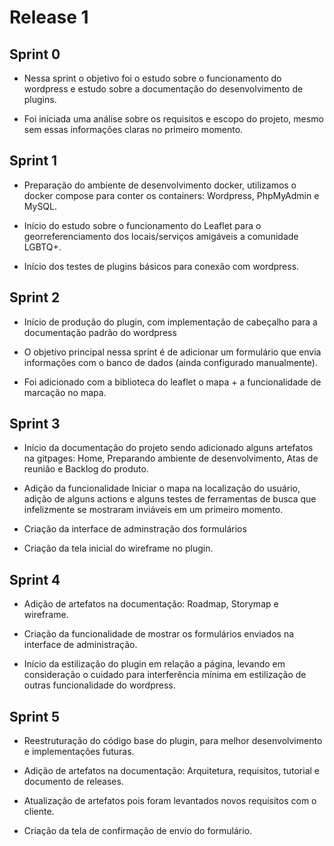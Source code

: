 # **Release 1**

## **Sprint 0**

- Nessa sprint o objetivo foi o estudo sobre o funcionamento do wordpress e estudo sobre a documentação do desenvolvimento de plugins. 

- Foi iniciada uma análise sobre os requisitos e escopo do projeto, mesmo sem essas informações claras no primeiro momento.

## **Sprint 1**

- Preparação do ambiente de desenvolvimento docker, utilizamos o docker compose para conter os containers: Wordpress, PhpMyAdmin e MySQL.

- Início do estudo sobre o funcionamento do Leaflet para o georreferenciamento dos locais/serviços amigáveis a comunidade LGBTQ+.

- Início dos testes de plugins básicos para conexão com wordpress. 

## **Sprint 2**

- Início de produção do plugin, com implementação de cabeçalho para a documentação padrão do wordpress 

- O objetivo principal nessa sprint é de adicionar um formulário que envia informações com o banco de dados (ainda configurado manualmente).

- Foi adicionado com a biblioteca do leaflet o mapa + a funcionalidade de marcação no mapa.

## **Sprint 3**

- Início da documentação do projeto sendo adicionado alguns artefatos na gitpages: Home, Preparando ambiente de desenvolvimento, Atas de reunião e Backlog do produto.

- Adição da funcionalidade Iniciar o mapa na localização do usuário, adição de alguns actions e alguns testes de ferramentas de busca que infelizmente se mostraram inviáveis em um primeiro momento.

- Criação da interface de adminstração dos formulários

- Criação da tela inicial do wireframe no plugin.

## **Sprint 4**

- Adição de artefatos na documentação: Roadmap, Storymap e wireframe.

- Criação da funcionalidade de mostrar os formulários enviados na interface de administração.

- Início da estilização do plugin em relação a página, levando em consideração o cuidado para interferência
mínima em estilização de outras funcionalidade do wordpress.

## **Sprint 5**

- Reestruturação do código base do plugin, para melhor desenvolvimento e implementações futuras.

- Adição de artefatos na documentação: Arquitetura, requisitos, tutorial e documento de releases.

- Atualização de artefatos pois foram levantados novos requisitos com o cliente.

- Criação da tela de confirmação de envio do formulário.
